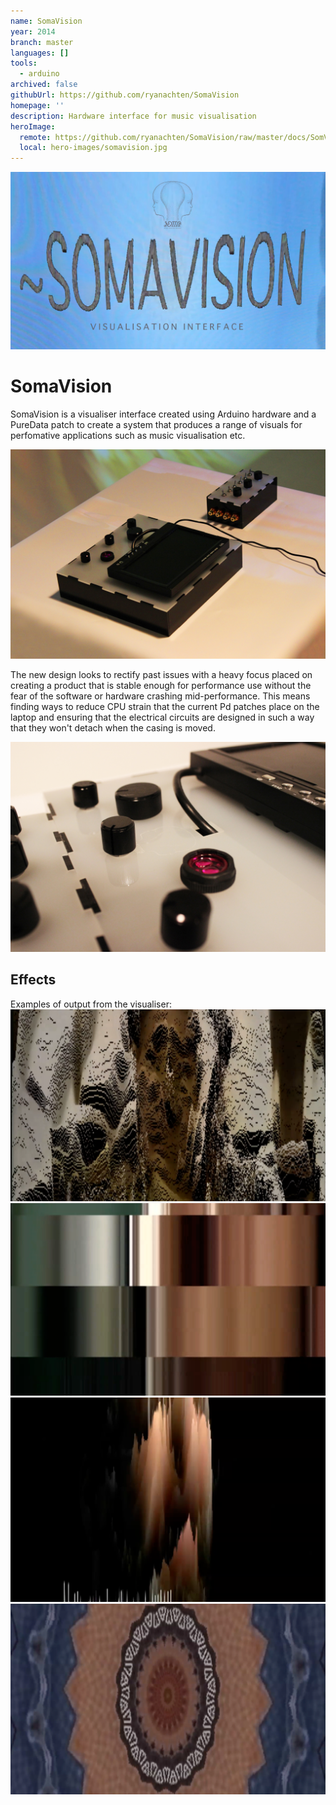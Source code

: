 ```yaml
---
name: SomaVision
year: 2014
branch: master
languages: []
tools:
  - arduino
archived: false
githubUrl: https://github.com/ryanachten/SomaVision
homepage: ''
description: Hardware interface for music visualisation
heroImage:
  remote: https://github.com/ryanachten/SomaVision/raw/master/docs/SomVis_01.jpg
  local: hero-images/somavision.jpg
---
```

![promocover](https://github.com/ryanachten/SomaVision/raw/master/docs/PromoCoverUpload.jpg)

# SomaVision

SomaVision is a visualiser interface created using Arduino hardware and a PureData patch to create a system that produces a range of visuals for perfomative applications such as music visualisation etc.

![SomaVision product](https://github.com/ryanachten/SomaVision/raw/master/docs/SomVis_01.jpg)

The new design looks to rectify past issues with a heavy focus placed on creating a product that is stable enough for performance use without the fear of the software or hardware crashing mid-performance. This means finding ways to reduce CPU strain that the current Pd patches place on the laptop and ensuring that the electrical circuits are designed in such a way that they won't detach when the casing is moved.

![SomaVision product](https://github.com/ryanachten/SomaVision/raw/master/docs/SomVis_02.jpeg)

## Effects

Examples of output from the visualiser:
![SomaVision product](https://github.com/ryanachten/SomaVision/raw/master/docs/SomVis_03.png)
![SomaVision visuals](https://github.com/ryanachten/SomaVision/raw/master/docs/SomVis_04.png)
![SomaVision visuals](https://github.com/ryanachten/SomaVision/raw/master/docs/SomVis_05.png)
![SomaVision visuals](https://github.com/ryanachten/SomaVision/raw/master/docs/SomVis_06.png)
